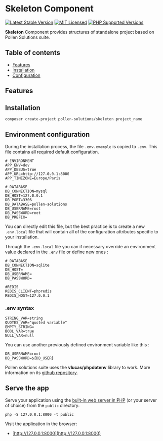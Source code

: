 # Skeleton Component

[![Latest Stable Version](https://img.shields.io/packagist/v/pollen-solutions/skeleton.svg?style=for-the-badge)](https://packagist.org/packages/pollen-solutions/skeleton)
[![MIT Licensed](https://img.shields.io/badge/license-MIT-green?style=for-the-badge)](LICENSE.md)
[![PHP Supported Versions](https://img.shields.io/badge/PHP->=7.4-8892BF?style=for-the-badge&logo=php)](https://www.php.net/supported-versions.php)

**Skeleton** Component provides structures of standalone project based on Pollen Solutions suite.

## Table of contents

- [Features](#Features)
- [Installation](#Installation)
- [Configuration](#Configuration)

## Features

## Installation

```sh
composer create-project pollen-solutions/skeleton project_name
```

## Environment configuration

During the installation process, the file ```.env.example``` is copied to ```.env```. 
This file contains all required default configuration.

```dotenv
# ENVIRONMENT
APP_ENV=dev
APP_DEBUG=true
APP_URL=http://127.0.0.1:8000
APP_TIMEZONE=Europe/Paris

# DATABASE
DB_CONNECTION=mysql
DB_HOST=127.0.0.1
DB_PORT=3306
DB_DATABASE=pollen-solutions
DB_USERNAME=root
DB_PASSWORD=root
DB_PREFIX=
```

You can directly edit this file, but the best practice is to create a new ```.env.local``` file that will contain all of
the configuration attributes specific to your installation.

Through the ```.env.local``` file you can if necessary override an environment value declared in the ```.env``` file or
define new ones :

```dotenv
# DATABASE
DB_CONNECTION=sqlite
DB_HOST=
DB_USERNAME=
DB_PASSWORD=

#REDIS
REDIS_CLIENT=phpredis
REDIS_HOST=127.0.0.1
```

### .env syntax

```dotenv
STRING_VAR=string
QUOTES_VAR="quoted variable"
EMPTY_STRING=
BOOL_VAR=true
NULL_VAR=null
```

You can use another previously defined environment variable like this :

```dotenv
DB_USERNAME=root
DB_PASSWORD=${DB_USER}
```

Pollen solutions suite uses the **vlucas/phpdotenv** library to work. More information
on its [github repository](https://github.com/vlucas/phpdotenv).

## Serve the app

Serve your application using
the [built-in web server in PHP](https://www.php.net/manual/en/features.commandline.webserver.php) (or your server of
choice) from the ```public``` directory:

```shell
php -S 127.0.0.1:8000 -t public
```

Visit the application in the browser:

- [http://127.0.0.1:8000](http://127.0.0.1:8000)

